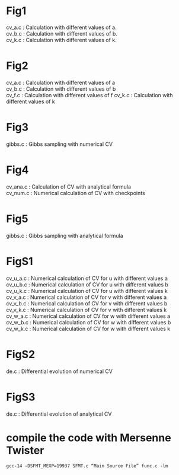 # Fig1  
cv\_a.c : Calculation with different values of a.  
cv\_b.c : Calculation with different values of b.  
cv\_k.c : Calculation with different values of k. 

# Fig2　  
cv\_a.c : Calculation with different values of a  
cv\_b.c : Calculation with different values of b  
cv\_f.c : Calculation with different values of f
cv\_k.c : Calculation with different values of k

# Fig3　  
gibbs.c : Gibbs sampling with numerical CV  

# Fig4　  
cv\_ana.c : Calculation of CV with analytical formula  
cv\_num.c : Numerical calculation of CV with checkpoints

# Fig5　 
gibbs.c : Gibbs sampling with analytical formula  

# FigS1　 
cv\_u\_a.c : Numerical calculation of CV for u with different values a   
cv\_u\_b.c : Numerical calculation of CV for u with different values b   
cv\_u\_k.c : Numerical calculation of CV for u with different values k   
cv\_v\_a.c : Numerical calculation of CV for v with different values a   
cv\_v\_b.c : Numerical calculation of CV for v with different values b   
cv\_v\_k.c : Numerical calculation of CV for v with different values k   
cv\_w\_a.c : Numerical calculation of CV for w with different values a   
cv\_w\_b.c : Numerical calculation of CV for w with different values b   
cv\_w\_k.c : Numerical calculation of CV for w with different values k  

# FigS2　 
de.c : Differential evolution of numerical CV  

# FigS3　  
de.c : Differential evolution of analytical CV  

# compile the code with Mersenne Twister
```
gcc-14 -DSFMT_MEXP=19937 SFMT.c “Main Source File” func.c -lm
```
